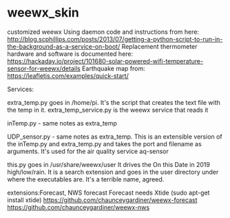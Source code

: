 # weewx_skin
customized weewx
Using daemon code and instructions from here: http://blog.scphillips.com/posts/2013/07/getting-a-python-script-to-run-in-the-background-as-a-service-on-boot/
Replacement thermometer hardware and software is documented here: https://hackaday.io/project/101680-solar-powered-wifi-temperature-sensor-for-weewx/details
Earthquake map from: https://leafletjs.com/examples/quick-start/

Services:
<p>extra_temp.py goes in /home/pi. It's the script that creates the text file with the temp in it.
extra_temp_service.py is the weewx service that reads it
<p>inTemp.py - same notes as extra_temp
<p>UDP_sensor.py - same notes as extra_temp. This is an extensible version of the inTemp.py and extra_temp.py and takes the port and filename as arguments. It's used for the air quality service aq-sensor

this.py goes in /usr/share/weewx/user
It drives the On this Date in 2019 high/low/rain. It is a search extension and goes in the user directory under where the executables are. It's a terrible name, agreed.

extensions:Forecast, NWS forecast
Forecast needs Xtide (sudo apt-get install xtide)
https://github.com/chaunceygardiner/weewx-forecast
https://github.com/chaunceygardiner/weewx-nws
